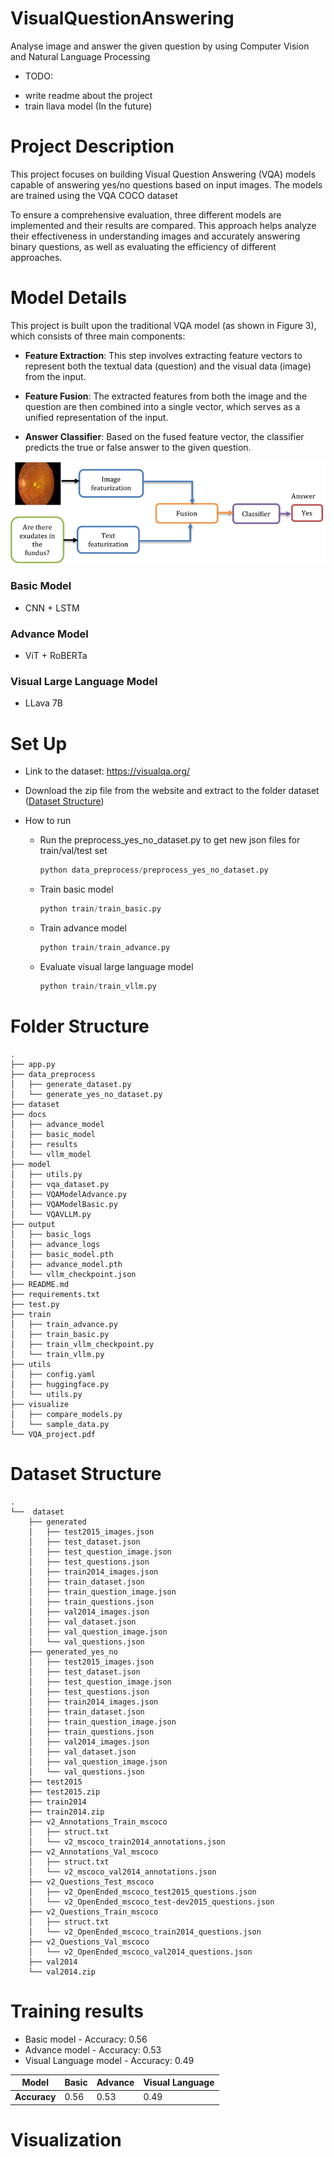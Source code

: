 # VisualQuestionAnswering
Analyse image and answer the given question by using Computer Vision and Natural Language Processing

- TODO: 
+ write readme about the project
+ train llava model (In the future)

# Project Description
This project focuses on building Visual Question Answering (VQA) models capable of answering yes/no questions based on input images. 
The models are trained using the VQA COCO dataset

To ensure a comprehensive evaluation, three different models are implemented and their results are compared. 
This approach helps analyze their effectiveness in understanding images and accurately answering binary questions, as well as evaluating the efficiency of different approaches.

# Model Details

This project is built upon the traditional VQA model (as shown in Figure 3), which consists of three main components:

- **Feature Extraction**: This step involves extracting feature vectors to represent both the textual data (question) and the visual data (image) from the input.

- **Feature Fusion**: The extracted features from both the image and the question are then combined into a single vector, which serves as a unified representation of the input.

- **Answer Classifier**: Based on the fused feature vector, the classifier predicts the true or false answer to the given question.

![Figure1](docs/infor/The-Overall-VQA-Structure.png)

### Basic Model
- CNN + LSTM 
### Advance Model
- ViT + RoBERTa
### Visual Large Language Model
- LLava 7B

# Set Up

- Link to the dataset: https://visualqa.org/
- Download the zip file from the website and extract to the folder dataset ([Dataset Structure](#dataset-structure))

- How to run
    + Run the preprocess_yes_no_dataset.py to get new json files for train/val/test set

        ```python
        python data_preprocess/preprocess_yes_no_dataset.py
        ```
    
    + Train basic model

        ```python
        python train/train_basic.py
        ```
    
    + Train advance model

        ```python
        python train/train_advance.py
        ```
    
    + Evaluate visual large language model

        ```python
        python train/train_vllm.py
        ```

# Folder Structure
```
.
├── app.py
├── data_preprocess
│   ├── generate_dataset.py
│   └── generate_yes_no_dataset.py
├── dataset
├── docs
│   ├── advance_model
│   ├── basic_model
│   ├── results
│   └── vllm_model
├── model
│   ├── utils.py
│   ├── vqa_dataset.py
│   ├── VQAModelAdvance.py
│   ├── VQAModelBasic.py
│   └── VQAVLLM.py
├── output
│   ├── basic_logs
│   ├── advance_logs
│   ├── basic_model.pth
│   ├── advance_model.pth
│   └── vllm_checkpoint.json
├── README.md
├── requirements.txt
├── test.py
├── train
│   ├── train_advance.py
│   ├── train_basic.py
│   ├── train_vllm_checkpoint.py
│   └── train_vllm.py
├── utils
│   ├── config.yaml
│   ├── huggingface.py
│   └── utils.py
├── visualize
│   ├── compare_models.py
│   └── sample_data.py
└── VQA_project.pdf
```

# Dataset Structure
```
.
└──  dataset
    ├── generated
    │   ├── test2015_images.json
    │   ├── test_dataset.json
    │   ├── test_question_image.json
    │   ├── test_questions.json
    │   ├── train2014_images.json
    │   ├── train_dataset.json
    │   ├── train_question_image.json
    │   ├── train_questions.json
    │   ├── val2014_images.json
    │   ├── val_dataset.json
    │   ├── val_question_image.json
    │   └── val_questions.json
    ├── generated_yes_no
    │   ├── test2015_images.json
    │   ├── test_dataset.json
    │   ├── test_question_image.json
    │   ├── test_questions.json
    │   ├── train2014_images.json
    │   ├── train_dataset.json
    │   ├── train_question_image.json
    │   ├── train_questions.json
    │   ├── val2014_images.json
    │   ├── val_dataset.json
    │   ├── val_question_image.json
    │   └── val_questions.json
    ├── test2015
    ├── test2015.zip
    ├── train2014
    ├── train2014.zip
    ├── v2_Annotations_Train_mscoco
    │   ├── struct.txt
    │   └── v2_mscoco_train2014_annotations.json
    ├── v2_Annotations_Val_mscoco
    │   ├── struct.txt
    │   └── v2_mscoco_val2014_annotations.json
    ├── v2_Questions_Test_mscoco
    │   ├── v2_OpenEnded_mscoco_test2015_questions.json
    │   └── v2_OpenEnded_mscoco_test-dev2015_questions.json
    ├── v2_Questions_Train_mscoco
    │   ├── struct.txt
    │   └── v2_OpenEnded_mscoco_train2014_questions.json
    ├── v2_Questions_Val_mscoco
    │   └── v2_OpenEnded_mscoco_val2014_questions.json
    ├── val2014
    └── val2014.zip
```

# Training results
- Basic model - Accuracy: 0.56
- Advance model - Accuracy: 0.53
- Visual Language model - Accuracy: 0.49

| **Model**   | **Basic** | **Advance** | **Visual Language** |
|-------------|-----------|-------------|---------------------|
| **Accuracy**| 0.56      | 0.53        | 0.49                |

# Visualization

